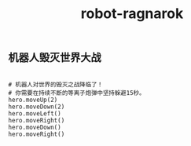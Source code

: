 ﻿---
layout: default
title: robot-ragnarok
---
## 机器人毁灭世界大战
```

# 机器人对世界的毁灭之战降临了！
# 你需要在持续不断的等离子炮弹中坚持躲避15秒。
hero.moveUp(2)
hero.moveDown(2)
hero.moveLeft()
hero.moveRight()
hero.moveDown()
hero.moveRight()

```
